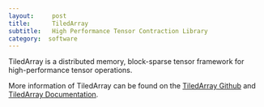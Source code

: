 ```yaml
---
layout:     post
title:      TiledArray
subtitle:  	High Performance Tensor Contraction Library
category:  software
---
```


TiledArray is a distributed memory, block-sparse tensor framework for high-performance tensor operations.

More information of TiledArray can be found on the [TiledArray Github](https://github.com/ValeevGroup/tiledarray) and [TiledArray Documentation](http://valeevgroup.github.io/tiledarray).
